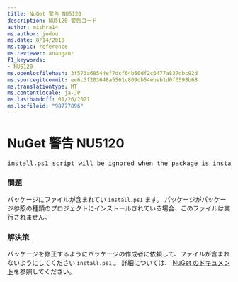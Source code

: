 ```yaml
---
title: NuGet 警告 NU5120
description: NU5120 警告コード
author: mishra14
ms.author: jodou
ms.date: 8/14/2018
ms.topic: reference
ms.reviewer: anangaur
f1_keywords:
- NU5120
ms.openlocfilehash: 3f573a68544ef7dcf64b50df2c6477a837dbc92d
ms.sourcegitcommit: ee6c3f203648a5561c809db54ebeb1d0f0598b68
ms.translationtype: MT
ms.contentlocale: ja-JP
ms.lasthandoff: 01/26/2021
ms.locfileid: "98777896"
---
```

# <a name="nuget-warning-nu5120"></a>NuGet 警告 NU5120
<pre>install.ps1 script will be ignored when the package is installed after the migration.</pre>

### <a name="issue"></a>問題

パッケージにファイルが含まれてい `install.ps1` ます。 パッケージがパッケージ参照の種類のプロジェクトにインストールされている場合、このファイルは実行されません。


### <a name="solution"></a>解決策

パッケージを修正するようにパッケージの作成者に依頼して、ファイルが含まれないようにしてください `install.ps1` 。 詳細については、 [NuGet のドキュメント](../../consume-packages/migrate-packages-config-to-package-reference.md)を参照してください。
